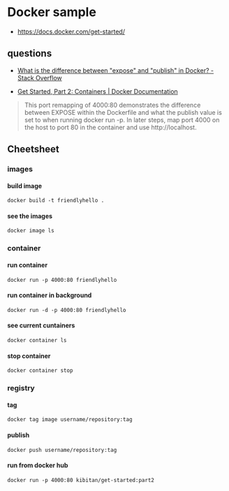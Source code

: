 # Docker sample

 - https://docs.docker.com/get-started/

## questions
- [What is the difference between "expose" and "publish" in Docker? - Stack Overflow](https://stackoverflow.com/questions/22111060/what-is-the-difference-between-expose-and-publish-in-docker)

- [Get Started, Part 2: Containers | Docker Documentation](https://docs.docker.com/get-started/part2/#run-the-app)
 > This port remapping of 4000:80 demonstrates the difference between EXPOSE within the Dockerfile and what the publish value is set to when running docker run -p. In later steps, map port 4000 on the host to port 80 in the container and use http://localhost.


## Cheetsheet

### images

#### build image
`docker build -t friendlyhello .`

#### see the images
`docker image ls`


### container

#### run container
`docker run -p 4000:80 friendlyhello`

#### run container in background
`docker run -d -p 4000:80 friendlyhello`

#### see current cuntainers
`docker container ls`

#### stop container
`docker container stop`


### registry

#### tag

`docker tag image username/repository:tag`

#### publish

`docker push username/repository:tag`

#### run from docker hub

`docker run -p 4000:80 kibitan/get-started:part2`
